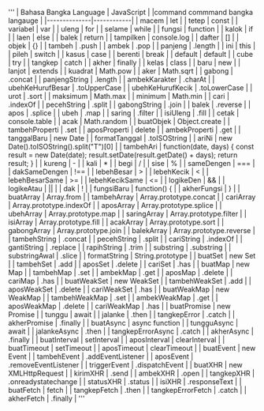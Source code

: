 '''
| Bahasa Bangka Language | JavaScript |
|command commmand bangka langauge |
|--------------|------------|
| macem | let |
| tetep | const |
| variabel | var |
| uleng | for |
| selame | while |
| fungsi | function |
| kalok | if |
| laen | else |
| balek | return |
| tampilken | console.log |
| dafter | [] |
| objek | {} |
| tambeh | .push |
| ambek | .pop |
| panjeng | .length |
| ini | this |
| pileh | switch |
| kasus | case |
| berenti | break |
| default | default |
| cube | try |
| tangkep | catch |
| akher | finally |
| kelas | class |
| baru | new |
| lanjot | extends |
| kuadrat | Math.pow |
| aker | Math.sqrt |
| gabong | .concat |
| panjengString | .length |
| ambekKarakter | .charAt |
| ubehKeHurufBesar | .toUpperCase |
| ubehKeHurufKecik | .toLowerCase |
| urot | .sort |
| maksimum | Math.max |
| minimum | Math.min |
| cari | .indexOf |
| pecehString | .split |
| gabongString | .join |
| balek | .reverse |
| apos | .splice |
| ubeh | .map |
| saring | .filter |
| isiUleng | .fill |
| cetak | console.table |
| acak | Math.random |
| buatObjek | Object.create |
| tambehProperti | .set |
| aposProperti | delete |
| ambekProperti | .get |
| tanggalBaru | new Date |
| formatTanggal | .toISOString |
| ariNi | new Date().toISOString().split("T")[0] |
| tambehAri | function(date, days) { const result = new Date(date); result.setDate(result.getDate() + days); return result; } |
| kureng | - |
| kali | * |
| begi | / |
| sise | % |
| sameDengen | === |
| dakSameDengen | !== |
| lebehBesar | > |
| lebehKecik | < |
| lebehBesarSame | >= |
| lebehKecikSame | <= |
| logikeDen | && |
| logikeAtau | || |
| dak | ! |
| fungsiBaru | function() { |
| akherFungsi | } |
| buatArray | Array.from |
| tambehArray | Array.prototype.concat |
| cariArray | Array.prototype.indexOf |
| aposArray | Array.prototype.splice |
| ubehArray | Array.prototype.map |
| saringArray | Array.prototype.filter |
| isiArray | Array.prototype.fill |
| acakArray | Array.prototype.sort |
| gabongArray | Array.prototype.join |
| balekArray | Array.prototype.reverse |
| tambehString | .concat |
| pecehString | .split |
| cariString | .indexOf |
| gantiString | .replace |
| rapihString | .trim |
| substring | .substring |
| substringAwal | .slice |
| formatString | String.prototype |
| buatSet | new Set |
| tambehSet | .add |
| aposSet | .delete |
| cariSet | .has |
| buatMap | new Map |
| tambehMap | .set |
| ambekMap | .get |
| aposMap | .delete |
| cariMap | .has |
| buatWeakSet | new WeakSet |
| tambehWeakSet | .add |
| aposWeakSet | .delete |
| cariWeakSet | .has |
| buatWeakMap | new WeakMap |
| tambehWeakMap | .set |
| ambekWeakMap | .get |
| aposWeakMap | .delete |
| cariWeakMap | .has |
| buatPromise | new Promise |
| tunggu | await |
| jalanke | .then |
| tangkepError | .catch |
| akherPromise | .finally |
| buatAsync | async function |
| tungguAsync | await |
| jalankeAsync | .then |
| tangkepErrorAsync | .catch |
| akherAsync | .finally |
| buatInterval | setInterval |
| aposInterval | clearInterval |
| buatTimeout | setTimeout |
| aposTimeout | clearTimeout |
| buatEvent | new Event |
| tambehEvent | .addEventListener |
| aposEvent | .removeEventListener |
| triggerEvent | .dispatchEvent |
| buatXHR | new XMLHttpRequest |
| kirimXHR | .send |
| ambekXHR | .open |
| tangkepXHR | .onreadystatechange |
| statusXHR | .status |
| isiXHR | .responseText |
| buatFetch | fetch |
| tangkepFetch | .then |
| tangkepErrorFetch | .catch |
| akherFetch | .finally |
'''